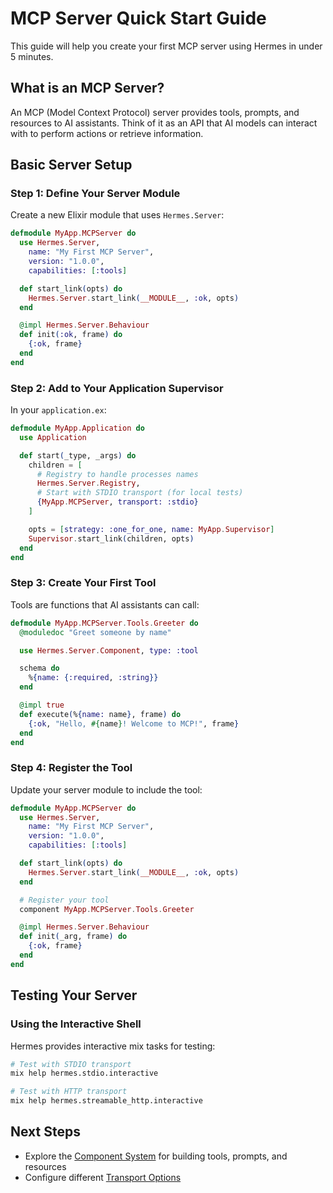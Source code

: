 # MCP Server Quick Start Guide

This guide will help you create your first MCP server using Hermes in under 5 minutes.

## What is an MCP Server?

An MCP (Model Context Protocol) server provides tools, prompts, and resources to AI assistants. Think of it as an API that AI models can interact with to perform actions or retrieve information.

## Basic Server Setup

### Step 1: Define Your Server Module

Create a new Elixir module that uses `Hermes.Server`:

```elixir
defmodule MyApp.MCPServer do
  use Hermes.Server,
    name: "My First MCP Server",
    version: "1.0.0",
    capabilities: [:tools]

  def start_link(opts) do
    Hermes.Server.start_link(__MODULE__, :ok, opts)
  end

  @impl Hermes.Server.Behaviour
  def init(:ok, frame) do
    {:ok, frame}
  end
end
```

### Step 2: Add to Your Application Supervisor

In your `application.ex`:

```elixir
defmodule MyApp.Application do
  use Application

  def start(_type, _args) do
    children = [
      # Registry to handle processes names
      Hermes.Server.Registry,
      # Start with STDIO transport (for local tests)
      {MyApp.MCPServer, transport: :stdio}
    ]

    opts = [strategy: :one_for_one, name: MyApp.Supervisor]
    Supervisor.start_link(children, opts)
  end
end
```

### Step 3: Create Your First Tool

Tools are functions that AI assistants can call:

```elixir
defmodule MyApp.MCPServer.Tools.Greeter do
  @moduledoc "Greet someone by name"

  use Hermes.Server.Component, type: :tool

  schema do
    %{name: {:required, :string}}
  end

  @impl true
  def execute(%{name: name}, frame) do
    {:ok, "Hello, #{name}! Welcome to MCP!", frame}
  end
end
```

### Step 4: Register the Tool

Update your server module to include the tool:

```elixir
defmodule MyApp.MCPServer do
  use Hermes.Server,
    name: "My First MCP Server",
    version: "1.0.0",
    capabilities: [:tools]

  def start_link(opts) do
    Hermes.Server.start_link(__MODULE__, :ok, opts)
  end

  # Register your tool
  component MyApp.MCPServer.Tools.Greeter

  @impl Hermes.Server.Behaviour
  def init(_arg, frame) do
    {:ok, frame}
  end
end
```

## Testing Your Server

### Using the Interactive Shell

Hermes provides interactive mix tasks for testing:

```bash
# Test with STDIO transport
mix help hermes.stdio.interactive

# Test with HTTP transport
mix help hermes.streamable_http.interactive
```

## Next Steps

- Explore the [Component System](server_components.md) for building tools, prompts, and resources
- Configure different [Transport Options](server_transport.md)

